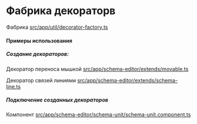 # Фабрика декораторв

Фабрика [src/app/util/decorator-factory.ts](src/app/util/decorator-factory.ts)

#### Примеры использования
##### Создание декораторов:
Декоратор переноса мышкой [src/app/schema-editor/extends/movable.ts](src/app/schema-editor/extends/movable.ts)

Декоратор связей линиями [src/app/schema-editor/extends/schema-line.ts](src/app/schema-editor/extends/schema-line.ts)

##### Подключение созданных декораторов
Компонент [src/app/schema-editor/schema-unit/schema-unit.component.ts](src/app/schema-editor/schema-unit/schema-unit.component.ts)
